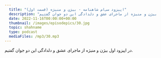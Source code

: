 ```yaml
---
  title: "اپیزود سی‌ام شاهنامه - بیژن و منیژه (قسمت اول)"
  description: "در اپیزود اول بیژن و منیژه از ماجرای عشق و دلدادگی این دو جوان گفتیم"
  date: 2022-11-16T00:00:00+00:00
  thumbnail: /images/episodepics/30.jpg
  topic: shahname
  type: podcast
  mediaFiles: /mp3/30.mp3
---
```

  
در اپیزود اول بیژن و منیژه از ماجرای عشق و دلدادگی این دو جوان گفتیم.